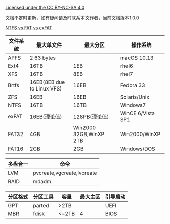 [Licensed under the CC BY-NC-SA 4.0](https://creativecommons.org/licenses/by-nc-sa/4.0/deed.zh)

文档不定时更新，如有疑问请及时联系本文作者，当前文档版本1.0.0

[NTFS vs FAT vs exFAT](https://www.ntfs.com/ntfs_vs_fat.htm) 

| 文件系统 | 最大单文件                 | 最大分区               | 操作系统          |
| -------- | -------------------------- | ---------------------- | ----------------- |
| APFS     | 2 63 bytes                 |                        | macOS 10.13       |
| Ext4     | 16TB                       | 1EB                    | rhel6             |
| XFS      | 16TB                       | 8EB                    | rhel7             |
| Brtfs    | 16EB(8EB due to Linux VFS) | 16EB                   | Fedora 33         |
| ZFS      | 16EB                       | 16EB                   | Solaris/Unix      |
| NTFS     | 16TB                       | 16TB                   | Windows7          |
| exFAT    | 16EB(理论值)               | 128PB(理论值)          | WinCE 6/Vista SP1 |
| FAT32    | 4GB                        | Win2000 32GB,WinXP 2TB | Win2000/WinXP     |
| FAT16    | 2GB                        | 2GB                    | Windows/DOS       |

| 多盘合一 | 命令                       |
| -------- | -------------------------- |
| LVM      | pvcreate,vgcreate,lvcreate |
| RAID     | mdadm                      |

| 分区格式 | 分区工具 | 容量  | 最大主区 | 引导启动 |
| -------- | -------- | ----- | -------- | -------- |
| GPT      | parted   | >2TB  |          | UEFI     |
| MBR      | fdisk    | <=2TB | 4        | BIOS     |

